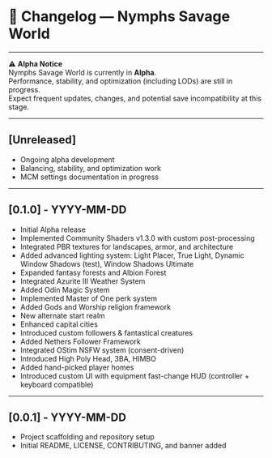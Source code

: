 # 📜 Changelog — Nymphs Savage World

---

⚠️ **Alpha Notice**  
Nymphs Savage World is currently in **Alpha**.  
Performance, stability, and optimization (including LODs) are still in progress.  
Expect frequent updates, changes, and potential save incompatibility at this stage.  

---

## [Unreleased]
- Ongoing alpha development
- Balancing, stability, and optimization work
- MCM settings documentation in progress

---

## [0.1.0] - YYYY-MM-DD
- Initial Alpha release
- Implemented Community Shaders v1.3.0 with custom post-processing
- Integrated PBR textures for landscapes, armor, and architecture
- Added advanced lighting system: Light Placer, True Light, Dynamic Window Shadows (test), Window Shadows Ultimate
- Expanded fantasy forests and Albion Forest
- Integrated Azurite III Weather System
- Added Odin Magic System
- Implemented Master of One perk system
- Added Gods and Worship religion framework
- New alternate start realm
- Enhanced capital cities
- Introduced custom followers & fantastical creatures
- Added Nethers Follower Framework
- Integrated OStim NSFW system (consent-driven)
- Introduced High Poly Head, 3BA, HIMBO
- Added hand-picked player homes
- Introduced custom UI with equipment fast-change HUD (controller + keyboard compatible)

---

## [0.0.1] - YYYY-MM-DD
- Project scaffolding and repository setup
- Initial README, LICENSE, CONTRIBUTING, and banner added
